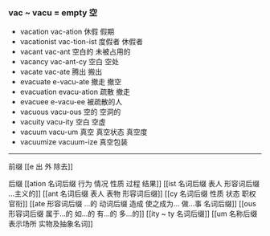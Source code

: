 ###  vac ~ vacu = empty 空

- vacation vac-ation 休假 假期
- vacationist vac-tion-ist 度假者 休假者
- vacant vac-ant 空白的 未被占用的
- vacancy vac-ant-cy 空白 空处
- vacate vac-ate 腾出 搬出
- evacuate e-vacu-ate 撤走 撤空
- evacuation evacu-ation 疏散 撤走
- evacuee e-vacu-ee 被疏散的人
- vacuous vacu-ous 空的 空洞的
- vacuity vacu-ity 空白 空虚
- vacuum vacu-um  真空 真空状态 真空度
- vacuumize vacuum-ize 真空包装

---
前缀
[[e 出 外 除去]]

后缀
[[ation 名词后缀  行为 情况 性质 过程 结果]]
[[ist  名词后缀 表人 形容词后缀 ...主义的]]
[[ant 名词后缀 表人 表物 形容词后缀]]
[[cy 名词后缀 性质 状态 职权 官衔]]
[[ate 形容词后缀  ...的 动词后缀 造成 使之成为... 做...事 名词后缀]]
[[ous 形容词后缀 属于...的 如...的 有...的 多...的]]
[[ity  ~ ty 名词后缀]]
[[um 名称后缀 表示场所 实物及抽象名词]]
